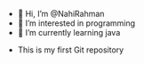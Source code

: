 - 👋 Hi, I’m @NahiRahman
- 👀 I’m interested in programming
- 🌱 I’m currently learning java 
* This is my first Git repository

<!---
NahiRahman/NahiRahman is a ✨ special ✨ repository because its `README.md` (this file) appears on your GitHub profile.
You can click the Preview link to take a look at your changes.
--->
